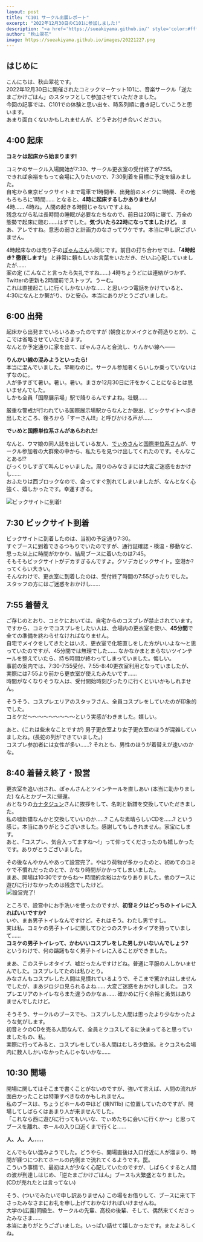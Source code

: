 ```yaml
---
layout: post
title: "C101 サークル出展レポート"
excerpt: "2022年12月30日のC101に参加しました!"
description: "<a href='https://sueakiyama.github.io/' style='color:#ffffff'><u>Le Site Web de Suika Akiyama</u></a>"
author: "秋山翠花"
image: https://sueakiyama.github.io/images/20221227.png
---
```


## はじめに

こんにちは、秋山翠花です。  
2022年12月30日に開催されたコミックマーケット101に、音楽サークル「逆たまごかけごはん」のスタッフとして参加させていただきました。  
今回の記事では、C101での体験と思い出を、時系列順に書き記していこうと思います。  
あまり面白くないかもしれませんが、どうぞお付き合いください。

## 4:00 起床

**コミケは起床から始まります!**

コミケのサークル入場開始が7:30、サークル更衣室の受付終了が7:55。  
できれば余裕をもって会場に入りたいので、7:30到着を目標に予定を組みました。  
自宅から東京ビックサイトまで電車で1時間半、出発前のメイクに1時間、その他もろもろに1時間…… となると、**4時に起床するしかありません!**  
4時…… 4時ね。人間の起きる時間じゃないですよね。  
残念ながら私は長時間の睡眠が必要なたちなので、前日は20時に寝て、万全の態勢で起床に臨む……はずでした。**気づいたら22時になってましたけど。** まあ、アレですね。意志の弱さと計画力のなさってワケです。本当に申し訳ございません。

4時起床なのは売り子の[ぽゃんさん](https://twitter.com/lactoneinfo)も同じです。前日の打ち合わせでは、**「4時起き? 徹夜します!」** と非常に頼もしいお言葉をいただき、だいぶ心配していましたが……  
案の定 (こんなこと言ったら失礼ですね……) 4時ちょうどには連絡がつかず、Twitterの更新も2時間前でストップ。うーむ。  
これは直接起こしに行くしかないかな…… と思いつつ電話をかけていると、4:30になんとか繋がり、ひと安心。本当にありがとうございました。

## 6:00 出発

起床から出発までいろいろあったのですが (朝食とかメイクとか荷造りとか)、ここでは省略させていただきます。  
なんとか予定通りに家を出て、ぽゃんさんと合流し、りんかい線へ――

**りんかい線の混みようといったら!**  
本当に混んでいました。早朝なのに。サークル参加者くらいしか乗っていないはずなのに。  
人が多すぎて暑い。暑い。暑い。まさか12月30日に汗をかくことになるとは思いませんでした。  
しかも全員「国際展示場」駅で降りるんですよね。壮観……

厳重な警戒が行われている国際展示場駅からなんとか脱出、ビックサイトへ歩き出したところ、後ろから「すーさん!!!」と呼びかける声が……

**でぃめと国際単位系さんがあらわれた!**

なんと、ウマ娘の同人誌を出している友人、[でぃめさん](https://twitter.com/liter_a_ally)と[国際単位系さん](https://twitter.com/Units_SI)が、サークル参加者の大群衆の中から、私たちを見つけ出してくれたのです。そんなことある!?  
びっくりしすぎて叫んじゃいました。周りのみなさまには大変ご迷惑をおかけし……  
おふたりは西ブロックなので、会ってすぐ別れてしまいましたが、なんとなく心強く、嬉しかったです。幸運すぎる。

![ビックサイトに到着!](https://sueakiyama.github.io/images/20230101_0.jpg)

## 7:30 ビックサイト到着

ビックサイトに到着したのは、当初の予定通り7:30。  
すぐブースに到着できるつもりでいたのですが、通行証確認・検温・移動など、思った以上に時間がかかり、結局ブースに着いたのは7:45。  
そもそもビックサイトがデカすぎるんですよ。クソデカビックサイト。空港か? ってくらい大きい。  
そんなわけで、更衣室に到着したのは、受付終了時間の7:55ぴったりでした。  
スタッフの方にはご迷惑をおかけし……

## 7:55 着替え

ご存じのとおり、コミケにおいては、自宅からのコスプレが禁止されています。  
ですから、コミケでコスプレをしたい人は、会場内の更衣室を使い、**45分間**で全ての準備を終わらせなければなりません。  
自宅でメイクをしてきたとはいえ、更衣室で化粧直しをした方がいいよな～と思っていたのですが、45分間では無理でした…… なかなかまとまらないツインテールを整えていたら、持ち時間が終わってしまっていました。悔しい。  
事前の案内では、7:30-7:55受付、7:55-8:40更衣室利用となっていましたが、実際には7:55より前から更衣室が使えたみたいです……  
時間がなくなりそうな人は、受付開始時刻ぴったりに行くといいかもしれません。

そうそう、コスプレエリアのスタッフさん、全員コスプレをしていたのが印象的でした。  
コミケだ～～～～～～～～～という実感がわきました。嬉しい。

あと、(これは些末なことですが) 男子更衣室より女子更衣室のほうが混雑していましたね。(長蛇の列ができていました。)  
コスプレ参加者には女性が多い……? それとも、男性のほうが着替えが速いのかな。

## 8:40 着替え終了・設営

更衣室を追い出され、ぽゃんさんとツインテールを直しあい (本当に助かりました) なんとかブースに帰還。  
おとなりの[カナタジュン](https://twitter.com/junkanata)さんに挨拶をして、名刺と新譜を交換していただきました。  
私の嘘新譜なんかと交換していいのか……? こんな素晴らしいCDを……? という感じ。本当にありがとうございました。感謝してもしきれません。家宝にします。  
あと、「コスプレ、気合入ってますね～!」って仰ってくださったのも嬉しかったです。ありがとうございました。

その後なんやかんやあって設営完了。やはり荷物が多かったのと、初めてのコミケで不慣れだったのとで、かなり時間がかかってしまいました。  
まあ、開場は10:30ですからね～ 時間的余裕はかなりありました。他のブースに遊びに行けなかったのは残念でしたけど。  
![設営完了!](https://sueakiyama.github.io/images/20230101_1.jpg)

ところで、設営中にお手洗いを使ったのですが、**初音ミクはどっちのトイレに入ればいいですか?**  
いや、まあ男子トイレなんですけど。それはそう。わたし男ですし。  
実は私、コミケの男子トイレに関してひとつのステレオタイプを持っていまして……  
**コミケの男子トイレって、かわいいコスプレをした男しかいないんでしょう?**  
というわけで、何の躊躇もなく男子トイレに入ることができました。

まあ、このステレオタイプ、嘘だったんですけどね。普通に平服の人しかいませんでした。コスプレしてたのは私ひとり。  
みなさんもコスプレした人間は見慣れているようで、そこまで驚かれはしませんでしたが、まあジロジロ見られるよね…… 大変ご迷惑をおかけしました。 
コスプレエリアのトイレならまた違うのかなぁ…… 確かめに行く余裕と勇気はありませんでしたけど。

そうそう、サークルのブースでも、コスプレした人間は思ったより少なかったような気がします。  
初音ミクのCDを売る人間なんて、全員ミクコスしてるに決まってると思っていましたもの、私。  
実際に行ってみると、コスプレをしている人間はむしろ少数派。ミクコスも会場内に数人しかいなかったんじゃないかな……

## 10:30 開場

開場に関してはそこまで書くことがないのですが、強いて言えば、人間の流れが面白かったことは特筆すべきなのかもしれません。  
私のブースは、ちょうどホールの中ほど (東N11b) に位置していたのですが、開場してしばらくはあまり人が来ませんでした。  
「これなら西に遊びに行ってもいいな、でぃめたちに会いに行くか～」と思ってブースを離れ、ホールの入り口近くまで行くと……

**人、人、人……**

とんでもない混みようでした。どうやら、開場直後は入口付近に人が溜まり、時間が経つにつれてホールの内側まで流れてくるようです。罠。  
こういう事情で、最初は人が少なく心配していたのですが、しばらくすると人間の波が到達しはじめ、「逆たまごかけごはん」ブースも大繁盛となりました。(CDが売れたとは言ってない)

そう、(ついでみたいで申し訳ありません) この場をお借りして、ブースに来て下さったみなさまにお礼を申し上げておかなければいけませんね。  
大学の(広義)同級生、サークルの先輩、高校の後輩、そして、偶然来てくださったみなさま……  
本当にありがとうございました。いっぱい話せて嬉しかったです。またよろしくね。
